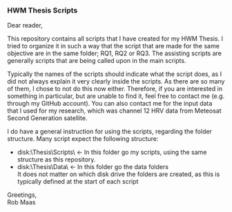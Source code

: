 ### HWM Thesis Scripts

Dear reader,

This repository contains all scripts that I have created for my HWM Thesis. I tried to organize it in such a way that the script that are made for the same objective are in the same folder; RQ1, RQ2 or RQ3. The assisting scripts are generally scripts that are being called upon in the main scripts. 

Typically the names of the scripts should indicate what the script does, as I did not always explain it very clearly inside the scripts. As there are so many of them, I chose to not do this now either. Therefore, if you are interested in something in particular, but are unable to find it, feel free to contact me (e.g. through my GitHub account). You can also contact me for the input data that I used for my research, which was channel 12 HRV data from Meteosat Second Generation satellite.

I do have a general instruction for using the scripts, regarding the folder structure. Many script expect the following structure:  
- disk:\Thesis\Scripts\   <-  In this folder go my scripts, using the same structure as this repository.
- disk:\Thesis\Data\      <-  In this folder go the data folders  
It does not matter on which disk drive the folders are created, as this is typically defined at the start of each script

Greetings,  
Rob Maas
